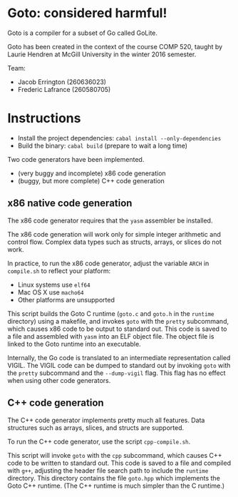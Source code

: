Goto: considered harmful!
=========================

Goto is a compiler for a subset of Go called GoLite.

Goto has been created in the context of the course COMP 520, taught by Laurie
Hendren at McGill University in the winter 2016 semester.

Team:
* Jacob Errington (260636023)
* Frederic Lafrance (260580705)


Instructions
============

* Install the project dependencies: `cabal install --only-dependencies`
* Build the binary: `cabal build` (prepare to wait a long time)

Two code generators have been implemented.
* (very buggy and incomplete) x86 code generation
* (buggy, but more complete) C++ code generation


x86 native code generation
--------------------------

The x86 code generator requires that the `yasm` assembler be installed.

The x86 code generation will work only for simple integer arithmetic and
control flow. Complex data types such as structs, arrays, or slices do not
work.

In practice, to run the x86 code generator, adjust the variable `ARCH` in
`compile.sh` to reflect your platform:
* Linux systems use `elf64`
* Mac OS X use `macho64`
* Other platforms are unsupported

This script builds the Goto C runtime (`goto.c` and `goto.h` in the `runtime`
directory) using a makefile, and invokes `goto` with the `pretty` subcommand,
which causes x86 code to be output to standard out. This code is saved to a
file and assembled with `yasm` into an ELF object file. The object file is
linked to the Goto runtime into an executable.

Internally, the Go code is translated to an intermediate representation called
VIGIL. The VIGIL code can be dumped to standard out by invoking `goto` with the
`pretty` subcommand and the `--dump-vigil` flag. This flag has no effect when
using other code generators.

C++ code generation
-------------------

The C++ code generator implements pretty much all features. Data structures
such as arrays, slices, and structs are supported.

To run the C++ code generator, use the script `cpp-compile.sh`.

This script will invoke `goto` with the `cpp` subcommand, which causes C++ code
to be written to standard out. This code is saved to a file and compiled with
`g++`, adjusting the header file search path to include the `runtime`
directory. This directory contains the file `goto.hpp` which implements the
Goto C++ runtime. (The C++ runtime is much simpler than the C runtime.)
